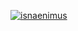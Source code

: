[![isnaenimus](https://circleci.com/gh/isnaenimus/Pokemondex.svg?style=shield)](https://circleci.com/gh/isnaenimus/Pokemondex)
